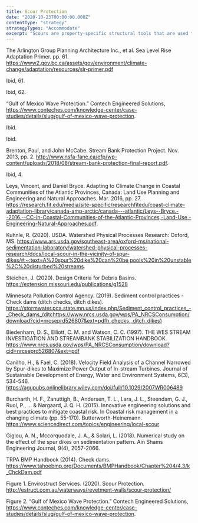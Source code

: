 ```yaml
---
title: Scour Protection
date: "2020-10-23T00:00:00.000Z"
contentType: "strategy"
strategyTypes: "Accommodate"
excerpt: "Scours are property-specific structural tools that are used to protect shoreline structures or building foundations from exposure to the corrosive effects of moving water."
---
```


<!-- Regular citations -->
[^1]:
  The Arlington Group Planning Architecture Inc., et al. Sea Level Rise Adaptation Primer. pp. 61. https://www2.gov.bc.ca/assets/gov/environment/climate-change/adaptation/resources/slr-primer.pdf
[^2]:
  Ibid, 61.
[^3]:
  Ibid, 62.
[^4]:
  “Gulf of Mexico Wave Protection.” Contech Engineered Solutions, https://www.conteches.com/knowledge-center/case-studies/details/slug/gulf-of-mexico-wave-protection.     
[^5]:
  Ibid.
[^6]:
  Ibid.
[^7]:
  Brenton, Paul, and John McCabe. Stream Bank Protection Project. Nov. 2013, pp. 2. http://www.nsfa-fane.ca/efp/wp-content/uploads/2018/08/stream-bank-protection-final-report.pdf.
[^8]:
  Ibid, 4.
[^9]:
  Leys, Vincent, and Daniel Bryce. Adapting to Climate Change in Coastal Communities of the Atlantic Provinces, Canada: Land Use Planning and Engineering and Natural Approaches. Mar. 2016, pp. 27. https://research.fit.edu/media/site-specific/researchfitedu/coast-climate-adaptation-library/canada-amp-arctic/canada---atlantic/Leys--Bryce.--2016.--CC-in-Coastal-Communities-of-the-Atlantic-Provinces,-Land-Use,-Engineering-Natural-Approaches.pdf.
[^10]:  
  Kuhnle, R. (2020). USDA. Watershed Physical Processes Research: Oxford, MS. https://www.ars.usda.gov/southeast-area/oxford-ms/national-sedimentation-laboratory/watershed-physical-processes-research/docs/local-scour-in-the-vicinity-of-spur-dikes/#:~:text=A%20spur%20dike%20can%20be,pools%20in%20unstable%2C%20disturbed%20streams.
[^11]:
  Steichen, J. (2020). Design Criteria for Debris Basins. https://extension.missouri.edu/publications/g1528
[^12]:
  Minnesota Pollution Control Agency. (2019). Sediment control practices - Check dams (ditch checks, ditch dikes). https://stormwater.pca.state.mn.us/index.php/Sediment_control_practices_-_Check_dams_(ditchttps://www.nrcs.usda.gov/wps/PA_NRCSConsumption/download?cid=nrcseprd526807&ext=pdfh_checks,_ditch_dikes)
[^13]:
  Biedenharn, D. S., Elliott, C. M. and Watson, C. C. (1997). THE WES STREAM INVESTIGATION AND STREAMBANK STABILIZATION HANDBOOK. https://www.nrcs.usda.gov/wps/PA_NRCSConsumption/download?cid=nrcseprd526807&ext=pdf
[^14]:
  Canilho, H., & Fael, C. (2018). Velocity Field Analysis of a Channel Narrowed by Spur-dikes to Maximize Power Output of In-stream Turbines. Journal of Sustainable Development of Energy, Water and Environment Systems, 6(3), 534-546. https://agupubs.onlinelibrary.wiley.com/doi/full/10.1029/2007WR006489
[^15]:  
  Burcharth, H. F., Zanuttigh, B., Andersen, T. L., Lara, J. L., Steendam, G. J., Ruol, P., ... & Nørgaard, J. Q. H. (2015). Innovative engineering solutions and best practices to mitigate coastal risk. In Coastal risk management in a changing climate (pp. 55-170). Butterworth-Heinemann. https://www.sciencedirect.com/topics/engineering/local-scour
[^16]:
  Giglou, A. N., Mccorquodale, J. A., & Solari, L. (2018). Numerical study on the effect of the spur dikes on sedimentation pattern. Ain Shams Engineering Journal, 9(4), 2057-2066.
[^17]:
  TRPA BMP Handbook (2014). Check dams. https://www.tahoebmp.org/Documents/BMPHandbook/Chapter%204/4.3/k_ChckDam.pdf  
  
<!-- Images -->

[^i1]:
  Figure 1. Envirostruct Services. (2020). Scour Protection. http://estruct.com.au/waterways/revetment-walls/scour-protection/ 
[^i2]:
  Figure 2. “Gulf of Mexico Wave Protection.” Contech Engineered Solutions, https://www.conteches.com/knowledge-center/case-studies/details/slug/gulf-of-mexico-wave-protection. 